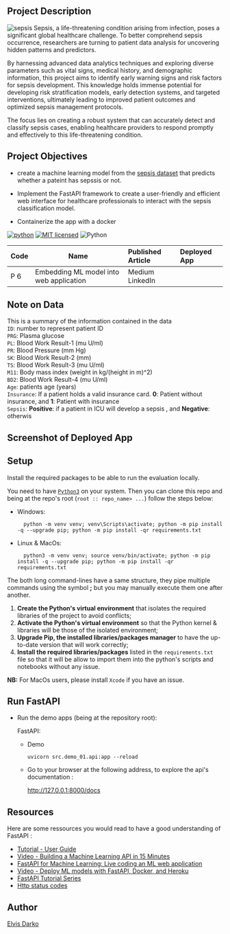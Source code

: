 ## Project Description 
![sepsis](https://scirc.med.ufl.edu/files/2019/11/GettyImages-1076118668-600x400.jpg)
 Sepsis, a life-threatening condition arising from infection, poses a significant global healthcare challenge. To better comprehend sepsis occurrence, researchers are turning to patient data analysis for uncovering hidden patterns and predictors. 
 
 By harnessing advanced data analytics techniques and exploring diverse parameters such as vital signs, medical history, and demographic information, this project aims to identify early warning signs and risk factors for sepsis development. This knowledge holds immense potential for developing risk stratification models, early detection systems, and targeted interventions, ultimately leading to improved patient outcomes and optimized sepsis management protocols.

 The focus lies on creating a robust system that can accurately detect and classify sepsis cases, enabling healthcare providers to respond promptly and effectively to this life-threatening condition.
 

 ## Project Objectives
 - create a machine learning model from the [sepsis dataset](https://www.kaggle.com/datasets/chaunguynnghunh/sepsis?select=README.md) that predicts whether a pateint has sepssis or not.  

 - Implement the FastAPI framework to create a user-friendly and efficient web interface for healthcare professionals to interact with the sepsis classification model.

 - Containerize the app with a docker


[![python](https://img.shields.io/badge/Python-3776AB?style=for-the-badge&logo=python&logoColor=white)](https://img.shields.io/badge/Python-3776AB?style=for-the-badge&logo=python&logoColor=white)
[![MIT licensed](https://img.shields.io/badge/license-mit-blue?style=for-the-badge&logo=appveyor)](./LICENSE)
![Python](https://img.shields.io/badge/python-3.9-blue.svg)


| Code      | Name        | Published Article |  Deployed App |
|-----------|-------------|:-------------|:------|
| P 6     | Embedding ML model into web application| Medium<br />LinkedIn| |

## Note on Data
This is a summary of the information contained in the data<br />
`ID`: number to represent patient ID<br />
`PRG`: Plasma glucose<br />
`PL`: Blood Work Result-1 (mu U/ml)<br />
`PR`: Blood Pressure (mm Hg)<br />
`SK`: Blood Work Result-2 (mm)<br />
`TS`: Blood Work Result-3 (mu U/ml)<br />
`M11`: Body mass index (weight in kg/(height in m)^2)<br />
`BD2`: Blood Work Result-4 (mu U/ml)<br />
`Age`: patients age (years)<br />
`Insurance`: If a patient holds a valid insurance card. **0**: Patient without insurance, and **1**: Patient with insurance<br />
`Sepsis`: **Positive**: if a patient in ICU will develop a sepsis , and **Negative**: otherwis<br />


## Screenshot of Deployed App




## Setup
Install the required packages to be able to run the evaluation locally.

You need to have [`Python3`](https://www.python.org/) on your system. Then you can clone this repo and being at the repo's root (`root :: repo_name> ...`)  follow the steps below:

- Windows:
        
        python -m venv venv; venv\Scripts\activate; python -m pip install -q --upgrade pip; python -m pip install -qr requirements.txt  

- Linux & MacOs:
        
        python3 -m venv venv; source venv/bin/activate; python -m pip install -q --upgrade pip; python -m pip install -qr requirements.txt  

The both long command-lines have a same structure, they pipe multiple commands using the symbol **;** but you may manually execute them one after another.

1. **Create the Python's virtual environment** that isolates the required libraries of the project to avoid conflicts;
2. **Activate the Python's virtual environment** so that the Python kernel & libraries will be those of the isolated environment;
3. **Upgrade Pip, the installed libraries/packages manager** to have the up-to-date version that will work correctly;
4. **Install the required libraries/packages** listed in the `requirements.txt` file so that it will be allow to import them into the python's scripts and notebooks without any issue.

**NB:** For MacOs users, please install `Xcode` if you have an issue.


## Run FastAPI

- Run the demo apps (being at the repository root):
        
  FastAPI:
    
    - Demo

          uvicorn src.demo_01.api:app --reload 

    <!-- - Salary prediction

          uvicorn src.salary.api:app --reload  -->


  - Go to your browser at the following address, to explore the api's documentation :
        
      http://127.0.0.1:8000/docs


## Resources
Here are some ressources you would read to have a good understanding of FastAPI :
- [Tutorial - User Guide](https://fastapi.tiangolo.com/tutorial/)
- [Video - Building a Machine Learning API in 15 Minutes ](https://youtu.be/C82lT9cWQiA)
- [FastAPI for Machine Learning: Live coding an ML web application](https://www.youtube.com/watch?v=_BZGtifh_gw)
- [Video - Deploy ML models with FastAPI, Docker, and Heroku ](https://www.youtube.com/watch?v=h5wLuVDr0oc)
- [FastAPI Tutorial Series](https://www.youtube.com/watch?v=tKL6wEqbyNs&list=PLShTCj6cbon9gK9AbDSxZbas1F6b6C_Mx)
- [Http status codes](https://www.linkedin.com/feed/update/urn:li:activity:7017027658400063488?utm_source=share&utm_medium=member_desktop)



## Author
[Elvis Darko](https://www.linkedin.com/in/elvis-darko/)
